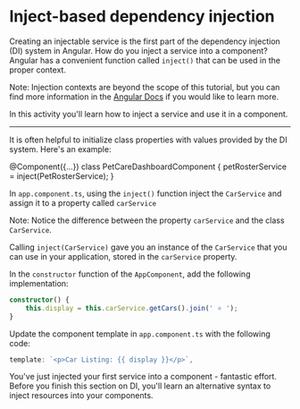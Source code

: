 # Inject-based dependency injection

Creating an injectable service is the first part of the dependency injection (DI) system in Angular. How do you inject a service into a component? Angular has a convenient function called `inject()` that can be used in the proper context.

Note: Injection contexts are beyond the scope of this tutorial, but you can find more information in the [Angular Docs](guide/di/dependency-injection-context) if you would like to learn more.

In this activity you'll learn how to inject a service and use it in a component.

<hr>

It is often helpful to initialize class properties with values provided by the DI system. Here's an example:

<docs-code language="ts" highlight="[3]">
@Component({...})
class PetCareDashboardComponent {
    petRosterService = inject(PetRosterService);
}
</docs-code>

<docs-workflow>

<docs-step title="Inject the `CarService`">

In `app.component.ts`, using the `inject()` function inject the `CarService` and assign it to a property called `carService`

Note: Notice the difference between the property `carService` and the class `CarService`.

</docs-step>

<docs-step title="Use the `carService` instance">

Calling `inject(CarService)` gave you an instance of the `CarService` that you can use in your application, stored in the `carService` property.

In the `constructor` function of the `AppComponent`, add the following implementation:

```ts
constructor() {
    this.display = this.carService.getCars().join(' ⭐️ ');
}
```

</docs-step>

<docs-step title="Update the `AppComponent` template">

Update the component template in `app.component.ts` with the following code:

```ts
template: `<p>Car Listing: {{ display }}</p>`,
```

</docs-step>

</docs-workflow>

You've just injected your first service into a component - fantastic effort. Before you finish this section on DI, you'll learn an alternative syntax to inject resources into your components.
